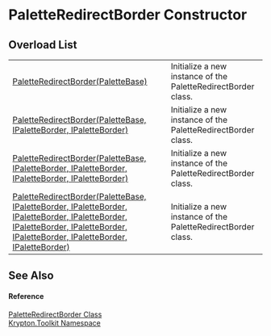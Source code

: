 # PaletteRedirectBorder Constructor


## Overload List
<table>
<tr>
<td><a href="33611b18-78a3-b3f2-54fc-1b3a62069939.md">PaletteRedirectBorder(PaletteBase)</a></td>
<td>Initialize a new instance of the PaletteRedirectBorder class.</td></tr>
<tr>
<td><a href="e9998478-f61c-75df-3956-791677a7ec2a.md">PaletteRedirectBorder(PaletteBase, IPaletteBorder, IPaletteBorder)</a></td>
<td>Initialize a new instance of the PaletteRedirectBorder class.</td></tr>
<tr>
<td><a href="b98f402c-98ec-c4cc-9a93-6b5b024df4ab.md">PaletteRedirectBorder(PaletteBase, IPaletteBorder, IPaletteBorder, IPaletteBorder, IPaletteBorder)</a></td>
<td>Initialize a new instance of the PaletteRedirectBorder class.</td></tr>
<tr>
<td><a href="553f0eaa-f92f-9f67-670b-7b07500bd20b.md">PaletteRedirectBorder(PaletteBase, IPaletteBorder, IPaletteBorder, IPaletteBorder, IPaletteBorder, IPaletteBorder, IPaletteBorder, IPaletteBorder, IPaletteBorder, IPaletteBorder)</a></td>
<td>Initialize a new instance of the PaletteRedirectBorder class.</td></tr>
</table>

## See Also


#### Reference
<a href="45bb31ea-6ab5-4716-e2ea-3899d22738fb.md">PaletteRedirectBorder Class</a>  
<a href="79d2eac2-21f4-54ff-7552-b20c33c30600.md">Krypton.Toolkit Namespace</a>  
